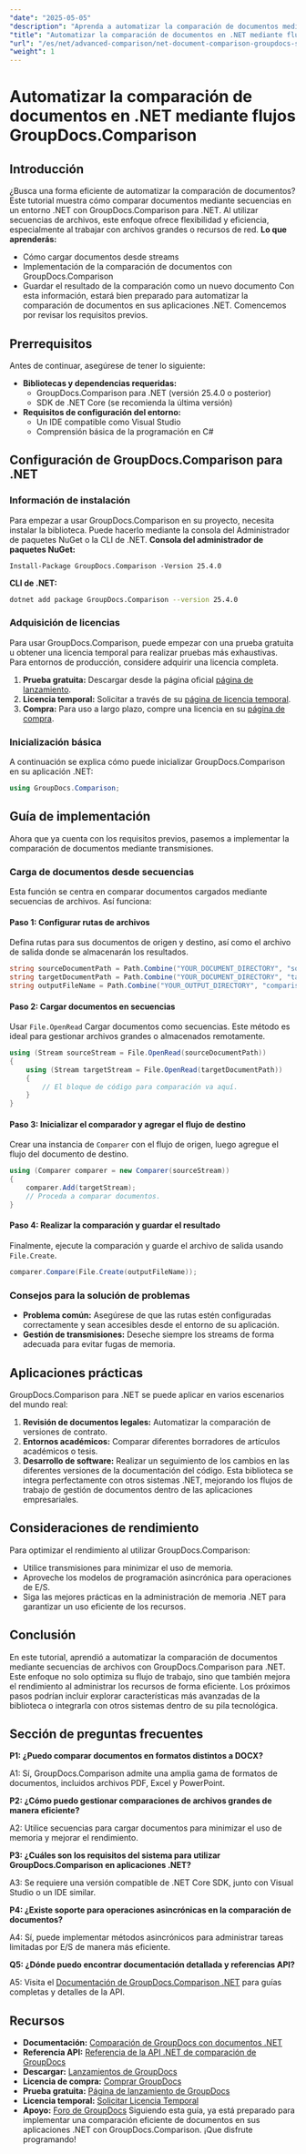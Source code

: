 ```yaml
---
"date": "2025-05-05"
"description": "Aprenda a automatizar la comparación de documentos mediante secuencias con GroupDocs.Comparison para .NET. Mejore la eficiencia y agilice los flujos de trabajo."
"title": "Automatizar la comparación de documentos en .NET mediante flujos GroupDocs.Comparison"
"url": "/es/net/advanced-comparison/net-document-comparison-groupdocs-streams/"
"weight": 1
---
```


# Automatizar la comparación de documentos en .NET mediante flujos GroupDocs.Comparison
## Introducción
¿Busca una forma eficiente de automatizar la comparación de documentos? Este tutorial muestra cómo comparar documentos mediante secuencias en un entorno .NET con GroupDocs.Comparison para .NET. Al utilizar secuencias de archivos, este enfoque ofrece flexibilidad y eficiencia, especialmente al trabajar con archivos grandes o recursos de red.
**Lo que aprenderás:**
- Cómo cargar documentos desde streams
- Implementación de la comparación de documentos con GroupDocs.Comparison
- Guardar el resultado de la comparación como un nuevo documento
Con esta información, estará bien preparado para automatizar la comparación de documentos en sus aplicaciones .NET. Comencemos por revisar los requisitos previos.
## Prerrequisitos
Antes de continuar, asegúrese de tener lo siguiente:
- **Bibliotecas y dependencias requeridas:**
  - GroupDocs.Comparison para .NET (versión 25.4.0 o posterior)
  - SDK de .NET Core (se recomienda la última versión)
- **Requisitos de configuración del entorno:**
  - Un IDE compatible como Visual Studio
  - Comprensión básica de la programación en C#
## Configuración de GroupDocs.Comparison para .NET
### Información de instalación
Para empezar a usar GroupDocs.Comparison en su proyecto, necesita instalar la biblioteca. Puede hacerlo mediante la consola del Administrador de paquetes NuGet o la CLI de .NET.
**Consola del administrador de paquetes NuGet:**
```shell
Install-Package GroupDocs.Comparison -Version 25.4.0
```
**CLI de .NET:**
```bash
dotnet add package GroupDocs.Comparison --version 25.4.0
```
### Adquisición de licencias
Para usar GroupDocs.Comparison, puede empezar con una prueba gratuita u obtener una licencia temporal para realizar pruebas más exhaustivas. Para entornos de producción, considere adquirir una licencia completa.
1. **Prueba gratuita:** Descargar desde la página oficial [página de lanzamiento](https://releases.groupdocs.com/comparison/net/).
2. **Licencia temporal:** Solicitar a través de su [página de licencia temporal](https://purchase.groupdocs.com/temporary-license/).
3. **Compra:** Para uso a largo plazo, compre una licencia en su [página de compra](https://purchase.groupdocs.com/buy).
### Inicialización básica
A continuación se explica cómo puede inicializar GroupDocs.Comparison en su aplicación .NET:
```csharp
using GroupDocs.Comparison;
```
## Guía de implementación
Ahora que ya cuenta con los requisitos previos, pasemos a implementar la comparación de documentos mediante transmisiones.
### Carga de documentos desde secuencias
Esta función se centra en comparar documentos cargados mediante secuencias de archivos. Así funciona:
#### Paso 1: Configurar rutas de archivos
Defina rutas para sus documentos de origen y destino, así como el archivo de salida donde se almacenarán los resultados.
```csharp
string sourceDocumentPath = Path.Combine("YOUR_DOCUMENT_DIRECTORY", "source_document.docx");
string targetDocumentPath = Path.Combine("YOUR_DOCUMENT_DIRECTORY", "target_document.docx");
string outputFileName = Path.Combine("YOUR_OUTPUT_DIRECTORY", "comparison_result.docx");
```
#### Paso 2: Cargar documentos en secuencias
Usar `File.OpenRead` Cargar documentos como secuencias. Este método es ideal para gestionar archivos grandes o almacenados remotamente.
```csharp
using (Stream sourceStream = File.OpenRead(sourceDocumentPath))
{
    using (Stream targetStream = File.OpenRead(targetDocumentPath))
    {
        // El bloque de código para comparación va aquí.
    }
}
```
#### Paso 3: Inicializar el comparador y agregar el flujo de destino
Crear una instancia de `Comparer` con el flujo de origen, luego agregue el flujo del documento de destino.
```csharp
using (Comparer comparer = new Comparer(sourceStream)) 
{
    comparer.Add(targetStream);
    // Proceda a comparar documentos.
}
```
#### Paso 4: Realizar la comparación y guardar el resultado
Finalmente, ejecute la comparación y guarde el archivo de salida usando `File.Create`.
```csharp
comparer.Compare(File.Create(outputFileName));
```
### Consejos para la solución de problemas
- **Problema común:** Asegúrese de que las rutas estén configuradas correctamente y sean accesibles desde el entorno de su aplicación.
- **Gestión de transmisiones:** Deseche siempre los streams de forma adecuada para evitar fugas de memoria.
## Aplicaciones prácticas
GroupDocs.Comparison para .NET se puede aplicar en varios escenarios del mundo real:
1. **Revisión de documentos legales:** Automatizar la comparación de versiones de contrato.
2. **Entornos académicos:** Comparar diferentes borradores de artículos académicos o tesis.
3. **Desarrollo de software:** Realizar un seguimiento de los cambios en las diferentes versiones de la documentación del código.
Esta biblioteca se integra perfectamente con otros sistemas .NET, mejorando los flujos de trabajo de gestión de documentos dentro de las aplicaciones empresariales.
## Consideraciones de rendimiento
Para optimizar el rendimiento al utilizar GroupDocs.Comparison:
- Utilice transmisiones para minimizar el uso de memoria.
- Aproveche los modelos de programación asincrónica para operaciones de E/S.
- Siga las mejores prácticas en la administración de memoria .NET para garantizar un uso eficiente de los recursos.
## Conclusión
En este tutorial, aprendió a automatizar la comparación de documentos mediante secuencias de archivos con GroupDocs.Comparison para .NET. Este enfoque no solo optimiza su flujo de trabajo, sino que también mejora el rendimiento al administrar los recursos de forma eficiente.
Los próximos pasos podrían incluir explorar características más avanzadas de la biblioteca o integrarla con otros sistemas dentro de su pila tecnológica.

## Sección de preguntas frecuentes

**P1: ¿Puedo comparar documentos en formatos distintos a DOCX?**

A1: Sí, GroupDocs.Comparison admite una amplia gama de formatos de documentos, incluidos archivos PDF, Excel y PowerPoint.

**P2: ¿Cómo puedo gestionar comparaciones de archivos grandes de manera eficiente?**

A2: Utilice secuencias para cargar documentos para minimizar el uso de memoria y mejorar el rendimiento.

**P3: ¿Cuáles son los requisitos del sistema para utilizar GroupDocs.Comparison en aplicaciones .NET?**

A3: Se requiere una versión compatible de .NET Core SDK, junto con Visual Studio o un IDE similar.

**P4: ¿Existe soporte para operaciones asincrónicas en la comparación de documentos?**

A4: Sí, puede implementar métodos asincrónicos para administrar tareas limitadas por E/S de manera más eficiente.

**Q5: ¿Dónde puedo encontrar documentación detallada y referencias API?**

A5: Visita el [Documentación de GroupDocs.Comparison .NET](https://docs.groupdocs.com/comparison/net/) para guías completas y detalles de la API.

## Recursos
- **Documentación:** [Comparación de GroupDocs con documentos .NET](https://docs.groupdocs.com/comparison/net/)
- **Referencia API:** [Referencia de la API .NET de comparación de GroupDocs](https://reference.groupdocs.com/comparison/net/)
- **Descargar:** [Lanzamientos de GroupDocs](https://releases.groupdocs.com/comparison/net/)
- **Licencia de compra:** [Comprar GroupDocs](https://purchase.groupdocs.com/buy)
- **Prueba gratuita:** [Página de lanzamiento de GroupDocs](https://releases.groupdocs.com/comparison/net/)
- **Licencia temporal:** [Solicitar Licencia Temporal](https://purchase.groupdocs.com/temporary-license/)
- **Apoyo:** [Foro de GroupDocs](https://forum.groupdocs.com/c/comparison/)
Siguiendo esta guía, ya está preparado para implementar una comparación eficiente de documentos en sus aplicaciones .NET con GroupDocs.Comparison. ¡Que disfrute programando!